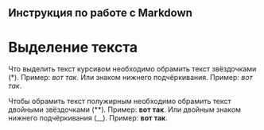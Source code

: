 ## Инструкция по работе с Markdown

# Выделение текста 

Что выделить текст курсивом необходимо обрамить текст звёздочками (*). Пример: *вот так*. Или знаком нижнего подчёркивания. Пример: _вот так_.

Чтобы обрамить текст полужирным необходимо обрамить текст двойными звёздочками (**). Пример: **вот так**. Или двойным знаком нижнего подчёркивания (__). Пример: __вот так__.